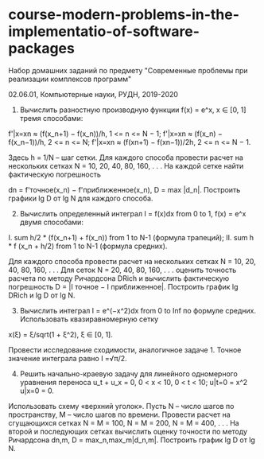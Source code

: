 # course-modern-problems-in-the-implementatio-of-software-packages
Набор домашних заданий по предмету "Современные проблемы при реализации комплексов программ"

02.06.01, Компьютерные науки, РУДН, 2019-2020

1. Вычислить разностную производную функции f(x) = e^x, x ∈ [0, 1] тремя способами:

f'|x=xn ≈ (f(x_n+1) − f(x_n))/h, 1 <= n <= N − 1;
f'|x=xn ≈ (f(x_n) − f(x_n−1))/h, 2 <= n <= N;
f'|x=xn ≈ (f(xn+1) − f(xn−1))/2h, 2 <= n <= N − 1.

Здесь h = 1/N – шаг сетки. Для каждого способа провести расчет на нескольких
сетках N = 10, 20, 40, 80, 160, . . . На каждой сетке найти фактическую погрешность

dn = f'точное(x_n) − f'приближенное(x_n), D = max |d_n|.
Построить графики lg D от lg N для каждого способа.


2. Вычислить определенный интеграл I = f(x)dx from 0 to 1, f(x) = e^x двумя способами:

I. sum h/2 * (f(x_n+1) + f(x_n)) from 1 to N-1 (формула трапеций);
II. sum h * f (x_n + h/2) from 1 to N-1 (формула средних).

Для каждого способа провести расчет на нескольких сетках N = 10, 20, 40, 80, 160, . . . Для сеток N = 20, 40, 80, 160, . . . оценить точность расчета по методу Ричардсона DRich и вычислить фактическую погрешность D = |I точное − I приближенное|. Построить график lg DRich и lg D от lg N.


3. Вычислить интеграл I = e^(−x^2)dx from 0 to Inf по формуле средних. Использовать квазиравномерную сетку

x(ξ) = ξ/sqrt(1 + ξ^2), ξ ∈ [0, 1].

Провести исследование сходимости, аналогичное задаче 1. Точное значение интеграла равно I =√π/2.


4. Решить начально-краевую задачу для линейного одномерного уравнения переноса
u_t + u_x = 0, 0 < x < 10, 0 < t < 10;
u|t=0 = x^2 
u|x=0 = 0.

Использовать схему «верхний уголок». Пусть N – число шагов по пространству, M – число шагов по времени. Провести расчет на сгущающихся сетках N = M = 100, N = M = 200, N = M = 400, . . . На второй и последующих сетках вычислить оценку точности по методу Ричардсона dn,m, D = max_n,max_m|d_n,m|. Построить график lg D от lg N.
